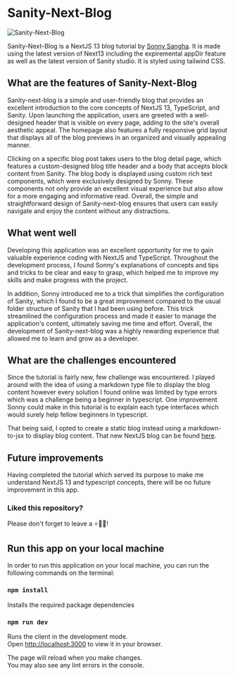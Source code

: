 # Sanity-Next-Blog

![Sanity-Next-Blog](https://i.ibb.co/RYyWXp0/sanity-next-blog.png)

Sanity-Next-Blog is a NextJS 13 blog tutorial by [Sonny Sangha](https://www.youtube.com/watch?v=xc4uOzlndAk). It is made using the latest version of Next13 including the expiremental appDir feature as well as the latest version of Sanity studio. It is styled using tailwind CSS.

## What are the features of Sanity-Next-Blog

Sanity-next-blog is a simple and user-friendly blog that provides an excellent introduction to the core concepts of NextJS 13, TypeScript, and Sanity. Upon launching the application, users are greeted with a well-designed header that is visible on every page, adding to the site's overall aesthetic appeal. The homepage also features a fully responsive grid layout that displays all of the blog previews in an organized and visually appealing manner.

Clicking on a specific blog post takes users to the blog detail page, which features a custom-designed blog title header and a body that accepts block content from Sanity. The blog body is displayed using custom rich text components, which were exclusively designed by Sonny. These components not only provide an excellent visual experience but also allow for a more engaging and informative read. Overall, the simple and straightforward design of Sanity-next-blog ensures that users can easily navigate and enjoy the content without any distractions.

## What went well

Developing this application was an excellent opportunity for me to gain valuable experience coding with NextJS and TypeScript. Throughout the development process, I found Sonny's explanations of concepts and tips and tricks to be clear and easy to grasp, which helped me to improve my skills and make progress with the project.

In addition, Sonny introduced me to a trick that simplifies the configuration of Sanity, which I found to be a great improvement compared to the usual folder structure of Sanity that I had been using before. This trick streamlined the configuration process and made it easier to manage the application's content, ultimately saving me time and effort. Overall, the development of Sanity-next-blog was a highly rewarding experience that allowed me to learn and grow as a developer.

## What are the challenges encountered

Since the tutorial is fairly new, few challenge was encountered. I played around with the idea of using a markdown type file to display the blog content however every solution I found online was limited by type errors which was a challenge being a beginner in typescript. One improvement Sonny could make in this tutorial is to explain each type interfaces which would surely help fellow beginners in typescript.

That being said, I opted to create a static blog instead using a markdown-to-jsx to display blog content. That new NextJS blog can be found [here](https://blog-gladwebdev.vercel.app/).

## Future improvements

Having completed the tutorial which served its purpose to make me understand NextJS 13 and typescript concepts, there will be no future improvement in this app.

### Liked this repository?

Please don't forget to leave a ⭐🙏🏻!

## Run this app on your local machine

In order to run this application on your local machine, you can run the following commands on the terminal:

### `npm install`

Installs the required package dependencies

### `npm run dev`

Runs the client in the development mode.\
Open [http://localhost:3000](http://localhost:3000) to view it in your browser.

The page will reload when you make changes.\
You may also see any lint errors in the console.
